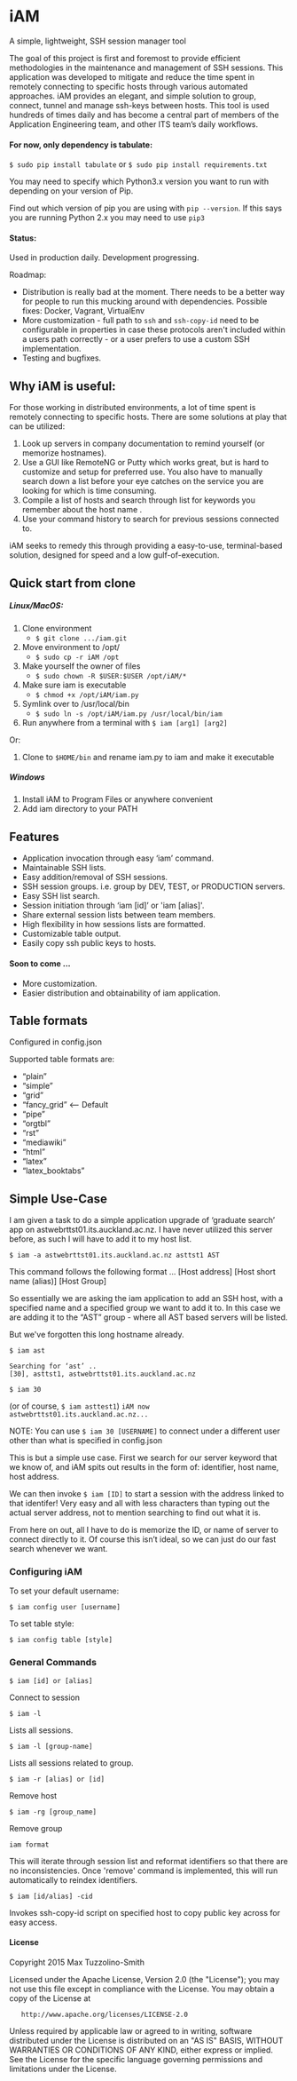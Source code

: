 # iAM
A simple, lightweight, SSH session manager tool

The goal of this project is first and foremost to provide efficient methodologies in the maintenance and management of SSH sessions. This application was developed to mitigate and reduce the time spent in remotely connecting to specific hosts through various automated approaches. iAM provides an elegant, and simple solution to group, connect, tunnel and manage ssh-keys between hosts.
This tool is used hundreds of times daily and has become a central part of members of the Application Engineering team, and other ITS team’s daily workflows.

#### For now, only dependency is tabulate:
`$ sudo pip install tabulate`
or `$ sudo pip install requirements.txt`

You may need to specify which Python3.x version you want to run with depending on your version of Pip. 

Find out which version of pip you are using with `pip --version`. 
If this says you are running Python 2.x you may need to use `pip3`

#### Status:
Used in production daily. 
Development progressing.

Roadmap: 
* Distribution is really bad at the moment. There needs to be a better way for people to run this mucking around with dependencies. Possible fixes: Docker, Vagrant, VirtualEnv
* More customization - full path to `ssh` and `ssh-copy-id` need to be configurable in properties in case these protocols aren't included within a users path correctly - or a user prefers to use a custom SSH implementation. 
* Testing and bugfixes.

## Why iAM is useful:
For those working in distributed environments, a lot of time spent is remotely connecting to specific hosts. There are some solutions at play that can be utilized: 
1. Look up servers in company documentation to remind yourself (or memorize hostnames). 
2. Use a GUI like RemoteNG or Putty which works great, but is hard to customize and setup for preferred use. You also have to manually search down a list before your eye catches on the service you are looking for which is time consuming. 
3. Compile a list of hosts and search through list for keywords you remember about the host name .
4. Use your command history to search for previous sessions connected to. 

iAM seeks to remedy this through providing a easy-to-use, terminal-based solution, designed for speed and a low gulf-of-execution. 

## Quick start from clone

##### Linux/MacOS:
1. Clone environment
    * `$ git clone .../iam.git`
2. Move environment to /opt/
    * `$ sudo cp -r iAM /opt`
4. Make yourself the owner of files
    * `$ sudo chown -R $USER:$USER /opt/iAM/*`
5. Make sure iam is executable
   * `$ chmod +x /opt/iAM/iam.py`
5. Symlink over to /usr/local/bin
    * `$ sudo ln -s /opt/iAM/iam.py /usr/local/bin/iam`
6. Run anywhere from a terminal with `$ iam [arg1] [arg2]`

Or:
1. Clone to `$HOME/bin` and rename iam.py to iam and make it executable

##### Windows 
1. Install iAM to Program Files or anywhere convenient
2. Add iam directory to your PATH

## Features
* Application invocation through easy ‘iam’ command.
* Maintainable SSH lists.
* Easy addition/removal of SSH sessions.
* SSH session groups. i.e. group by DEV, TEST, or PRODUCTION servers. 
* Easy SSH list search. 
* Session initiation through ‘iam [id]’ or 'iam [alias]'.
* Share external session lists between team members.
* High flexibility in how sessions lists are formatted.
* Customizable table output.
* Easily copy ssh public keys to hosts.

#### Soon to come ...
* More customization.
* Easier distribution and obtainability of iam application.

## Table formats

Configured in config.json

Supported table formats are:

* “plain”
* “simple”
* “grid”
* “fancy_grid” <-- Default
* “pipe”
* “orgtbl”
* “rst”
* “mediawiki”
* “html”
* “latex”
* “latex_booktabs”

## Simple Use-Case

I am given a task to do a simple application upgrade of ‘graduate search’ app on astwebrttst01.its.auckland.ac.nz. I have never utilized this server before, as such I will have to add it to my host list.
```
$ iam -a astwebrttst01.its.auckland.ac.nz asttst1 AST
```
This command follows the following format … 
[Host address] [Host short name (alias)] [Host Group]

So essentially we are asking the iam application to add an SSH host, with a specified name and a specified group we want to add it to. In this case we are adding it to the “AST” group - where all AST based servers will be listed. 

But we've forgotten this long hostname already. 

```
$ iam ast

Searching for ‘ast’ .. 
[30], asttst1, astwebrttst01.its.auckland.ac.nz

$ iam 30
```

(or of course, `$ iam asttest1`)
`iAM now astwebrttst01.its.auckland.ac.nz...`

NOTE: You can use `$ iam 30 [USERNAME]` to connect under a different user other than what is specified in config.json

This is but a simple use case. First we search for our server keyword that we know of, and iAM spits out results in the form of: identifier, host name, host address. 

We can then invoke `$ iam [ID]` to start a session with the address linked to that identifer! Very easy and all with less characters than typing out the actual server address, not to mention searching to find out what it is.

From here on out, all I have to do is memorize the ID, or name of server to connect directly to it. Of course this isn’t ideal, so we can just do our fast search whenever we want.

### Configuring iAM

To set your default username:

```
$ iam config user [username]
```

To set table style:

```
$ iam config table [style]
```

### General Commands

```
$ iam [id] or [alias]
```
Connect to session

```
$ iam -l 
```
Lists all sessions. 
```
$ iam -l [group-name] 
```
Lists all sessions related to group. 
```
$ iam -r [alias] or [id]
```
Remove host

```
$ iam -rg [group_name]
```
Remove group 

```
iam format
``` 
This will iterate through session list and reformat identifiers so that there are no inconsistencies. Once 'remove' command
is implemented, this will run automatically to reindex identifiers. 

```
$ iam [id/alias] -cid
```
Invokes ssh-copy-id script on specified host to copy public key across for easy access.

#### License
Copyright 2015 Max Tuzzolino-Smith

   Licensed under the Apache License, Version 2.0 (the "License");
   you may not use this file except in compliance with the License.
   You may obtain a copy of the License at

       http://www.apache.org/licenses/LICENSE-2.0

   Unless required by applicable law or agreed to in writing, software
   distributed under the License is distributed on an "AS IS" BASIS,
   WITHOUT WARRANTIES OR CONDITIONS OF ANY KIND, either express or implied.
   See the License for the specific language governing permissions and
   limitations under the License.
